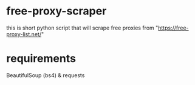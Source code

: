 # free-proxy-scraper
this is short python script that will scrape free  proxies from "https://free-proxy-list.net/"
# requirements 
BeautifulSoup (bs4) & requests
